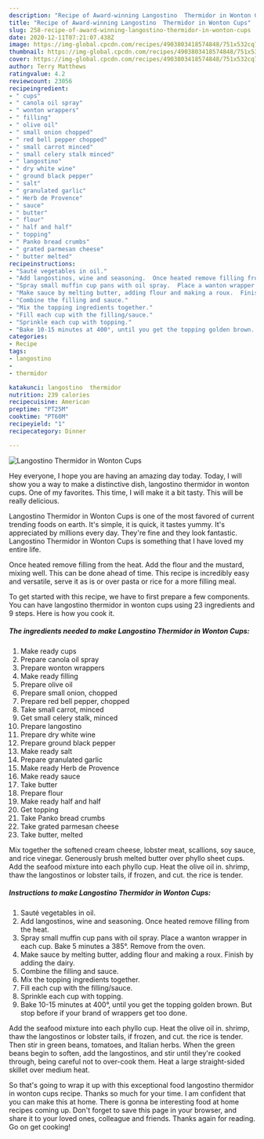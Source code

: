 ```yaml
---
description: "Recipe of Award-winning Langostino  Thermidor in Wonton Cups"
title: "Recipe of Award-winning Langostino  Thermidor in Wonton Cups"
slug: 258-recipe-of-award-winning-langostino-thermidor-in-wonton-cups
date: 2020-12-11T07:21:07.438Z
image: https://img-global.cpcdn.com/recipes/4903803418574848/751x532cq70/langostino-thermidor-in-wonton-cups-recipe-main-photo.jpg
thumbnail: https://img-global.cpcdn.com/recipes/4903803418574848/751x532cq70/langostino-thermidor-in-wonton-cups-recipe-main-photo.jpg
cover: https://img-global.cpcdn.com/recipes/4903803418574848/751x532cq70/langostino-thermidor-in-wonton-cups-recipe-main-photo.jpg
author: Terry Matthews
ratingvalue: 4.2
reviewcount: 23056
recipeingredient:
- " cups"
- " canola oil spray"
- " wonton wrappers"
- " filling"
- " olive oil"
- " small onion chopped"
- " red bell pepper chopped"
- " small carrot minced"
- " small celery stalk minced"
- " langostino"
- " dry white wine"
- " ground black pepper"
- " salt"
- " granulated garlic"
- " Herb de Provence"
- " sauce"
- " butter"
- " flour"
- " half and half"
- " topping"
- " Panko bread crumbs"
- " grated parmesan cheese"
- " butter melted"
recipeinstructions:
- "Sauté vegetables in oil."
- "Add langostinos, wine and seasoning.  Once heated remove filling from the heat."
- "Spray small muffin cup pans with oil spray.  Place a wanton wrapper in each cup. Bake 5 minutes a 385°. Remove from the oven."
- "Make sauce by melting butter, adding flour and making a roux.  Finish by adding the dairy."
- "Combine the filling and sauce."
- "Mix the topping ingredients together."
- "Fill each cup with the filling/sauce."
- "Sprinkle each cup with topping."
- "Bake 10-15 minutes at 400°, until you get the topping golden brown.  But stop before if your brand of wrappers get too done."
categories:
- Recipe
tags:
- langostino
- 
- thermidor

katakunci: langostino  thermidor 
nutrition: 239 calories
recipecuisine: American
preptime: "PT25M"
cooktime: "PT60M"
recipeyield: "1"
recipecategory: Dinner

---
```



![Langostino  Thermidor in Wonton Cups](https://img-global.cpcdn.com/recipes/4903803418574848/751x532cq70/langostino-thermidor-in-wonton-cups-recipe-main-photo.jpg)

Hey everyone, I hope you are having an amazing day today. Today, I will show you a way to make a distinctive dish, langostino  thermidor in wonton cups. One of my favorites. This time, I will make it a bit tasty. This will be really delicious.

Langostino  Thermidor in Wonton Cups is one of the most favored of current trending foods on earth. It's simple, it is quick, it tastes yummy. It's appreciated by millions every day. They're fine and they look fantastic. Langostino  Thermidor in Wonton Cups is something that I have loved my entire life.

Once heated remove filling from the heat. Add the flour and the mustard, mixing well. This can be done ahead of time. This recipe is incredibly easy and versatile, serve it as is or over pasta or rice for a more filling meal.


To get started with this recipe, we have to first prepare a few components. You can have langostino  thermidor in wonton cups using 23 ingredients and 9 steps. Here is how you cook it.

<!--inarticleads1-->

##### The ingredients needed to make Langostino  Thermidor in Wonton Cups:

1. Make ready  cups
1. Prepare  canola oil spray
1. Prepare  wonton wrappers
1. Make ready  filling
1. Prepare  olive oil
1. Prepare  small onion, chopped
1. Prepare  red bell pepper, chopped
1. Take  small carrot, minced
1. Get  small celery stalk, minced
1. Prepare  langostino
1. Prepare  dry white wine
1. Prepare  ground black pepper
1. Make ready  salt
1. Prepare  granulated garlic
1. Make ready  Herb de Provence
1. Make ready  sauce
1. Take  butter
1. Prepare  flour
1. Make ready  half and half
1. Get  topping
1. Take  Panko bread crumbs
1. Take  grated parmesan cheese
1. Take  butter, melted


Mix together the softened cream cheese, lobster meat, scallions, soy sauce, and rice vinegar. Generously brush melted butter over phyllo sheet cups. Add the seafood mixture into each phyllo cup. Heat the olive oil in. shrimp, thaw the langostinos or lobster tails, if frozen, and cut. the rice is tender. 

<!--inarticleads2-->

##### Instructions to make Langostino  Thermidor in Wonton Cups:

1. Sauté vegetables in oil.
1. Add langostinos, wine and seasoning.  Once heated remove filling from the heat.
1. Spray small muffin cup pans with oil spray.  Place a wanton wrapper in each cup. Bake 5 minutes a 385°. Remove from the oven.
1. Make sauce by melting butter, adding flour and making a roux.  Finish by adding the dairy.
1. Combine the filling and sauce.
1. Mix the topping ingredients together.
1. Fill each cup with the filling/sauce.
1. Sprinkle each cup with topping.
1. Bake 10-15 minutes at 400°, until you get the topping golden brown.  But stop before if your brand of wrappers get too done.


Add the seafood mixture into each phyllo cup. Heat the olive oil in. shrimp, thaw the langostinos or lobster tails, if frozen, and cut. the rice is tender. Then stir in green beans, tomatoes, and Italian herbs. When the green beans begin to soften, add the langostinos, and stir until they&#39;re cooked through, being careful not to over-cook them. Heat a large straight-sided skillet over medium heat. 

So that's going to wrap it up with this exceptional food langostino  thermidor in wonton cups recipe. Thanks so much for your time. I am confident that you can make this at home. There is gonna be interesting food at home recipes coming up. Don't forget to save this page in your browser, and share it to your loved ones, colleague and friends. Thanks again for reading. Go on get cooking!
